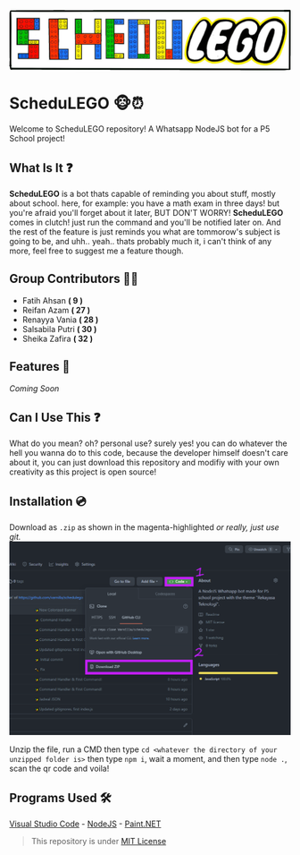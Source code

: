![This was supposed to be a logo](https://github.com/Varnilla/schedulego/blob/main/assets/banner.png?raw=true)

# ScheduLEGO 🐵⏰

Welcome to ScheduLEGO repository! A Whatsapp NodeJS bot for a P5 School project!

## What Is It ❓

**ScheduLEGO** is a bot thats capable of reminding you about stuff, mostly about school. here, for example: you have a math exam in three days! but you're afraid you'll forget about it later, BUT DON'T WORRY! **ScheduLEGO** comes in clutch! just run the command and you'll be notified later on. And the rest of the feature is just reminds you what are tommorow's subject is going to be, and uhh.. yeah.. thats probably much it, i can't think of any more, feel free to suggest me a feature though.

## Group Contributors 👷‍♂️

- Fatih Ahsan **( 9 )**
- Reifan Azam **( 27 )**
- Renayya Vania **( 28 )**
- Salsabila Putri **( 30 )**
- Sheika Zafira **( 32 )**

## Features 💪
*Coming Soon*

## Can I Use This ❓
What do you mean? oh? personal use? surely yes! you can do whatever the hell you wanna do to this code, because the developer himself doesn't care about it, you can just download this repository and modifiy with your own creativity as this project is open source!

## Installation 💿
Download as `.zip` as shown in the magenta-highlighted *or really, just use git.*
![This was supposed to be an image of guide](https://github.com/Varnilla/schedulego/blob/main/assets/guide1.png?raw=true)

Unzip the file, run a CMD then type `cd <whatever the directory of your unzipped folder is>` then type `npm i`, wait a moment, and then type `node .`, scan the qr code and voila!

## Programs Used 🛠
[Visual Studio Code](https://code.visualstudio.com/) - [NodeJS](https://nodejs.org/en/) - [Paint.NET](https://www.getpaint.net/)

> This repository is under [MIT License](https://github.com/Varnilla/schedulego/blob/main/LICENSE)
